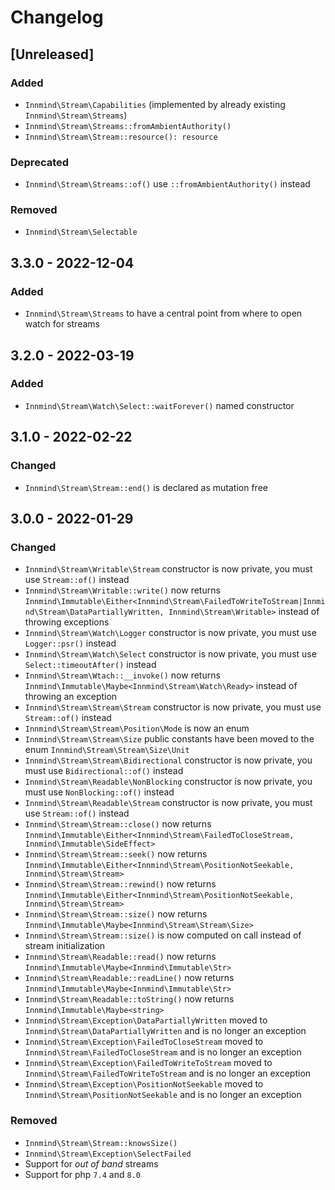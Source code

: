 # Changelog

## [Unreleased]

### Added

- `Innmind\Stream\Capabilities` (implemented by already existing `Innmind\Stream\Streams`)
- `Innmind\Stream\Streams::fromAmbientAuthority()`
- `Innmind\Stream\Stream::resource(): resource`

### Deprecated

- `Innmind\Stream\Streams::of()` use `::fromAmbientAuthority()` instead

### Removed

- `Innmind\Stream\Selectable`

## 3.3.0 - 2022-12-04

### Added

- `Innmind\Stream\Streams` to have a central point from where to open watch for streams

## 3.2.0 - 2022-03-19

### Added

- `Innmind\Stream\Watch\Select::waitForever()` named constructor

## 3.1.0 - 2022-02-22

### Changed

- `Innmind\Stream\Stream::end()` is declared as mutation free

## 3.0.0 - 2022-01-29

### Changed

- `Innmind\Stream\Writable\Stream` constructor is now private, you must use `Stream::of()` instead
- `Innmind\Stream\Writable::write()` now returns `Innmind\Immutable\Either<Innmind\Stream\FailedToWriteToStream|Innmind\Stream\DataPartiallyWritten, Innmind\Stream\Writable>` instead of throwing exceptions
- `Innmind\Stream\Watch\Logger` constructor is now private, you must use `Logger::psr()` instead
- `Innmind\Stream\Watch\Select` constructor is now private, you must use `Select::timeoutAfter()` instead
- `Innmind\Stream\Wtach::__invoke()` now returns `Innmind\Immutable\Maybe<Innmind\Stream\Watch\Ready>` instead of throwing an exception
- `Innmind\Stream\Stream\Stream` constructor is now private, you must use `Stream::of()` instead
- `Innmind\Stream\Stream\Position\Mode` is now an enum
- `Innmind\Stream\Stream\Size` public constants have been moved to the enum `Innmind\Stream\Stream\Size\Unit`
- `Innmind\Stream\Stream\Bidirectional` constructor is now private, you must use `Bidirectional::of()` instead
- `Innmind\Stream\Readable\NonBlocking` constructor is now private, you must use `NonBlocking::of()` instead
- `Innmind\Stream\Readable\Stream` constructor is now private, you must use `Stream::of()` instead
- `Innmind\Stream\Stream::close()` now returns `Innmind\Immutable\Either<Innmind\Stream\FailedToCloseStream, Innmind\Immutable\SideEffect>`
- `Innmind\Stream\Stream::seek()` now returns `Innmind\Immutable\Either<Innmind\Stream\PositionNotSeekable, Innmind\Stream\Stream>`
- `Innmind\Stream\Stream::rewind()` now returns `Innmind\Immutable\Either<Innmind\Stream\PositionNotSeekable, Innmind\Stream\Stream>`
- `Innmind\Stream\Stream::size()` now returns `Innmind\Immutable\Maybe<Innmind\Stream\Stream\Size>`
- `Innmind\Stream\Stream::size()` is now computed on call instead of stream initialization
- `Innmind\Stream\Readable::read()` now returns `Innmind\Immutable\Maybe<Innmind\Immutable\Str>`
- `Innmind\Stream\Readable::readLine()` now returns `Innmind\Immutable\Maybe<Innmind\Immutable\Str>`
- `Innmind\Stream\Readable::toString()` now returns `Innmind\Immutable\Maybe<string>`
- `Innmind\Stream\Exception\DataPartiallyWritten` moved to `Innmind\Stream\DataPartiallyWritten` and is no longer an exception
- `Innmind\Stream\Exception\FailedToCloseStream` moved to `Innmind\Stream\FailedToCloseStream` and is no longer an exception
- `Innmind\Stream\Exception\FailedToWriteToStream` moved to `Innmind\Stream\FailedToWriteToStream` and is no longer an exception
- `Innmind\Stream\Exception\PositionNotSeekable` moved to `Innmind\Stream\PositionNotSeekable` and is no longer an exception

### Removed

- `Innmind\Stream\Stream::knowsSize()`
- `Innmind\Stream\Exception\SelectFailed`
- Support for _out of band_ streams
- Support for php `7.4` and `8.0`
